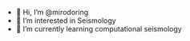 - 👋 Hi, I’m @mirodoring
- 👀 I’m interested in Seismology
- 🌱 I’m currently learning computational seismology

<!---
mirodoring/mirodoring is a ✨ special ✨ repository because its `README.md` (this file) appears on your GitHub profile.
You can click the Preview link to take a look at your changes.
--->
